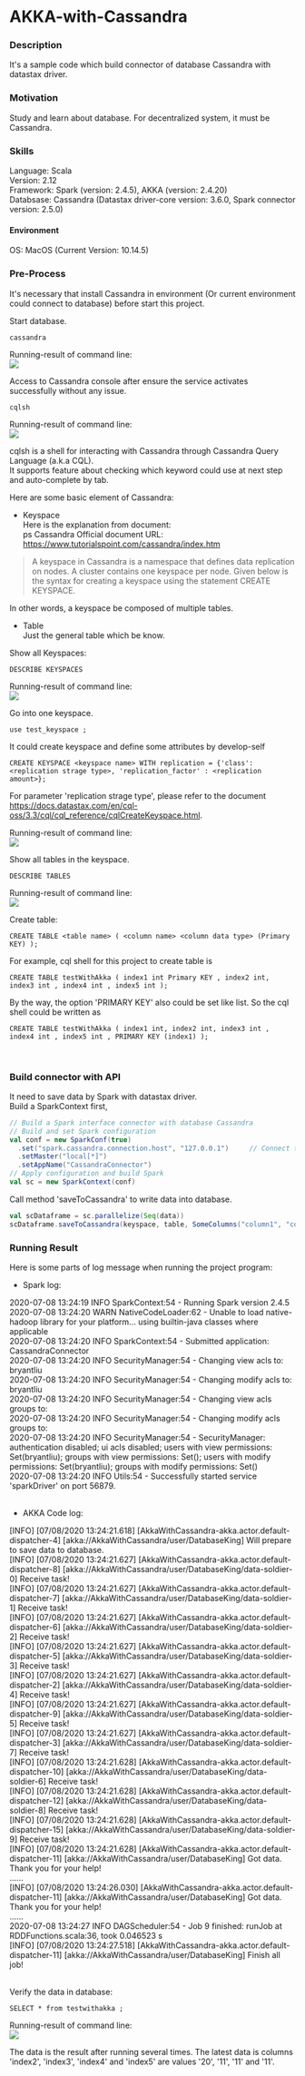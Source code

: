# AKKA-with-Cassandra

### Description
It's a sample code which build connector of database Cassandra with datastax driver.
<br>

### Motivation
Study and learn about database. For decentralized system, it must be Cassandra.
<br>

### Skills
Language: Scala <br>
Version: 2.12 <br>
Framework: Spark (version: 2.4.5), AKKA (version: 2.4.20) <br>
Databsase: Cassandra (Datastax driver-core version: 3.6.0, Spark connector version: 2.5.0) <br>

#### Environment
OS: MacOS (Current Version: 10.14.5)
<br>

### Pre-Process 
It's necessary that install Cassandra in environment (Or current environment could connect to database) before start this project. <br>

Start database. <br>

    cassandra

Running-result of command line: <br>
![](https://github.com/Chisanan232/AKKA-with-Cassandra/raw/master/docs/imgs/start-cassandra-console.png)
<br>

Access to Cassandra console after ensure the service activates successfully without any issue. <br>

    cqlsh
    
Running-result of command line: <br>
![](https://github.com/Chisanan232/AKKA-with-Cassandra/raw/master/docs/imgs/start-cassandra-cql-console.png)
<br>

cqlsh is a shell for interacting with Cassandra through Cassandra Query Language (a.k.a CQL). <br>
It supports feature about checking which keyword could use at next step and auto-complete by tab. <br>

Here are some basic element of Cassandra: <br>
* Keyspace <br>
Here is the explanation from document: <br>
ps Cassandra Official document URL: <https://www.tutorialspoint.com/cassandra/index.htm> <br>
> A keyspace in Cassandra is a namespace that defines data replication on nodes. A cluster contains one keyspace per node. Given below is the syntax for creating a keyspace using the statement CREATE KEYSPACE. <br>

In other words, a keyspace be composed of multiple tables. <br>

* Table <br>
Just the general table which be know. <br>

Show all Keyspaces: <br>

    DESCRIBE KEYSPACES

Running-result of command line: <br>
![](https://github.com/Chisanan232/AKKA-with-Cassandra/raw/master/docs/imgs/cqlsh/show-all-keyspace.png)
<br>

Go into one keyspace. <br>

    use test_keyspace ;

It could create keyspace and define some attributes by develop-self

    CREATE KEYSPACE <keyspace name> WITH replication = {'class': <replication strage type>, 'replication_factor' : <replication amount>};
    
For parameter 'replication strage type', please refer to the document <https://docs.datastax.com/en/cql-oss/3.3/cql/cql_reference/cqlCreateKeyspace.html>. <br>

Running-result of command line: <br>
![](https://github.com/Chisanan232/AKKA-with-Cassandra/raw/master/docs/imgs/cqlsh/show-all-keyspace.png)
<br>

Show all tables in the keyspace. <br>

    DESCRIBE TABLES

Running-result of command line: <br>
![](https://github.com/Chisanan232/AKKA-with-Cassandra/raw/master/docs/imgs/cqlsh/show-all-tables.png)
<br>

Create table: <br>

    CREATE TABLE <table name> ( <column name> <column data type> (Primary KEY) );

For example, cql shell for this project to create table is <br>

    CREATE TABLE testWithAkka ( index1 int Primary KEY , index2 int, index3 int , index4 int , index5 int );

By the way, the option 'PRIMARY KEY' also could be set like list. So the cql shell could be written as 

    CREATE TABLE testWithAkka ( index1 int, index2 int, index3 int , index4 int , index5 int , PRIMARY KEY (index1) );

<br>


### Build connector with API
It need to save data by Spark with datastax driver. <br>
Build a SparkContext first, <br>

```scala
// Build a Spark interface connector with database Cassandra
// Build and set Spark configuration
val conf = new SparkConf(true)
  .set("spark.cassandra.connection.host", "127.0.0.1")     // Connect to database Cassandra
  .setMaster("local[*]")
  .setAppName("CassandraConnector")
// Apply configuration and build Spark 
val sc = new SparkContext(conf)
```

Call method 'saveToCassandra' to write data into database. <br>
```scala
val scDataframe = sc.parallelize(Seq(data))
scDataframe.saveToCassandra(keyspace, table, SomeColumns("column1", "column2", "column3", "column4", "column5"))
```


### Running Result
Here is some parts of log message when running the project program: <br>

* Spark log: <br>

2020-07-08 13:24:19 INFO  SparkContext:54 - Running Spark version 2.4.5  <br>
2020-07-08 13:24:20 WARN  NativeCodeLoader:62 - Unable to load native-hadoop library for your platform... using builtin-java classes where applicable  <br>
2020-07-08 13:24:20 INFO  SparkContext:54 - Submitted application: CassandraConnector  <br>
2020-07-08 13:24:20 INFO  SecurityManager:54 - Changing view acls to: bryantliu  <br>
2020-07-08 13:24:20 INFO  SecurityManager:54 - Changing modify acls to: bryantliu  <br>
2020-07-08 13:24:20 INFO  SecurityManager:54 - Changing view acls groups to:   <br>
2020-07-08 13:24:20 INFO  SecurityManager:54 - Changing modify acls groups to:   <br>
2020-07-08 13:24:20 INFO  SecurityManager:54 - SecurityManager: authentication disabled; ui acls disabled; users  with view permissions: Set(bryantliu); groups with view permissions: Set(); users  with modify permissions: Set(bryantliu); groups with modify permissions: Set()  <br>
2020-07-08 13:24:20 INFO  Utils:54 - Successfully started service 'sparkDriver' on port 56879.  <br>
<br>

* AKKA Code log:  <br>

[INFO] [07/08/2020 13:24:21.618] [AkkaWithCassandra-akka.actor.default-dispatcher-4] [akka://AkkaWithCassandra/user/DatabaseKing] Will prepare to save data to database.  <br>
[INFO] [07/08/2020 13:24:21.627] [AkkaWithCassandra-akka.actor.default-dispatcher-8] [akka://AkkaWithCassandra/user/DatabaseKing/data-soldier-0] Receive task!  <br>
[INFO] [07/08/2020 13:24:21.627] [AkkaWithCassandra-akka.actor.default-dispatcher-7] [akka://AkkaWithCassandra/user/DatabaseKing/data-soldier-1] Receive task!  <br>
[INFO] [07/08/2020 13:24:21.627] [AkkaWithCassandra-akka.actor.default-dispatcher-6] [akka://AkkaWithCassandra/user/DatabaseKing/data-soldier-2] Receive task!  <br>
[INFO] [07/08/2020 13:24:21.627] [AkkaWithCassandra-akka.actor.default-dispatcher-5] [akka://AkkaWithCassandra/user/DatabaseKing/data-soldier-3] Receive task!  <br>
[INFO] [07/08/2020 13:24:21.627] [AkkaWithCassandra-akka.actor.default-dispatcher-2] [akka://AkkaWithCassandra/user/DatabaseKing/data-soldier-4] Receive task!  <br>
[INFO] [07/08/2020 13:24:21.627] [AkkaWithCassandra-akka.actor.default-dispatcher-9] [akka://AkkaWithCassandra/user/DatabaseKing/data-soldier-5] Receive task!  <br>
[INFO] [07/08/2020 13:24:21.627] [AkkaWithCassandra-akka.actor.default-dispatcher-3] [akka://AkkaWithCassandra/user/DatabaseKing/data-soldier-7] Receive task!  <br>
[INFO] [07/08/2020 13:24:21.628] [AkkaWithCassandra-akka.actor.default-dispatcher-10] [akka://AkkaWithCassandra/user/DatabaseKing/data-soldier-6] Receive task!  <br>
[INFO] [07/08/2020 13:24:21.628] [AkkaWithCassandra-akka.actor.default-dispatcher-12] [akka://AkkaWithCassandra/user/DatabaseKing/data-soldier-8] Receive task!  <br>
[INFO] [07/08/2020 13:24:21.628] [AkkaWithCassandra-akka.actor.default-dispatcher-15] [akka://AkkaWithCassandra/user/DatabaseKing/data-soldier-9] Receive task!  <br>
[INFO] [07/08/2020 13:24:21.628] [AkkaWithCassandra-akka.actor.default-dispatcher-11] [akka://AkkaWithCassandra/user/DatabaseKing] Got data. Thank you for your help!  <br>
......  <br>
[INFO] [07/08/2020 13:24:26.030] [AkkaWithCassandra-akka.actor.default-dispatcher-11] [akka://AkkaWithCassandra/user/DatabaseKing] Got data. Thank you for your help!  <br>
......  <br>
2020-07-08 13:24:27 INFO  DAGScheduler:54 - Job 9 finished: runJob at RDDFunctions.scala:36, took 0.046523 s  <br>
[INFO] [07/08/2020 13:24:27.518] [AkkaWithCassandra-akka.actor.default-dispatcher-11] [akka://AkkaWithCassandra/user/DatabaseKing] Finish all job!  <br>
<br>

Verify the data in database: <br>

    SELECT * from testwithakka ;

Running-result of command line: <br>
![](https://github.com/Chisanan232/AKKA-with-Cassandra/raw/master/docs/imgs/cqlsh/show-data-with-table.png)
<br>

The data is the result after running several times. The latest data is columns 'index2', 'index3', 'index4' and 'index5' are values '20', '11', '11' and '11'. <br>

